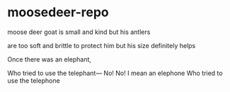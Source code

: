 # moosedeer-repo


moose deer goat 
is small and kind
but his antlers

are too soft and brittle
to protect him
but his size definitely helps


Once there was an elephant,

Who tried to use the telephant—
No! No! I mean an elephone
Who tried to use the telephone


